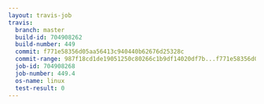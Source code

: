 ```yaml
---
layout: travis-job
travis:
  branch: master
  build-id: 704908262
  build-number: 449
  commit: f771e58356d05aa56413c940440b62676d25328c
  commit-range: 987f18cd1de19051250c80266c1b9df14020df7b...f771e58356d05aa56413c940440b62676d25328c
  job-id: 704908268
  job-number: 449.4
  os-name: linux
  test-result: 0
---
```

